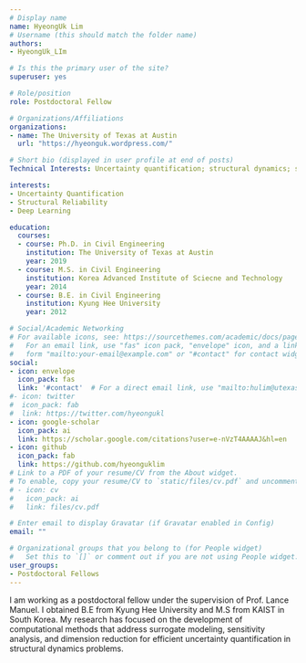 ```yaml
---
# Display name
name: HyeongUk Lim
# Username (this should match the folder name)
authors:
- HyeongUk_LIm

# Is this the primary user of the site?
superuser: yes

# Role/position
role: Postdoctoral Fellow

# Organizations/Affiliations
organizations:
- name: The University of Texas at Austin
  url: "https://hyeonguk.wordpress.com/"

# Short bio (displayed in user profile at end of posts)
Technical Interests: Uncertainty quantification; structural dynamics; structural reliability

interests:
- Uncertainty Quantification
- Structural Reliability
- Deep Learning

education:
  courses:
  - course: Ph.D. in Civil Engineering
    institution: The University of Texas at Austin
    year: 2019
  - course: M.S. in Civil Engineering
    institution: Korea Advanced Institute of Sciecne and Technology
    year: 2014
  - course: B.E. in Civil Engineering
    institution: Kyung Hee University
    year: 2012

# Social/Academic Networking
# For available icons, see: https://sourcethemes.com/academic/docs/page-builder/#icons
#   For an email link, use "fas" icon pack, "envelope" icon, and a link in the
#   form "mailto:your-email@example.com" or "#contact" for contact widget.
social:
- icon: envelope
  icon_pack: fas
  link: '#contact'  # For a direct email link, use "mailto:hulim@utexas.edu".
#- icon: twitter
#  icon_pack: fab
#  link: https://twitter.com/hyeongukl
- icon: google-scholar
  icon_pack: ai
  link: https://scholar.google.com/citations?user=e-nVzT4AAAAJ&hl=en
- icon: github
  icon_pack: fab
  link: https://github.com/hyeonguklim
# Link to a PDF of your resume/CV from the About widget.
# To enable, copy your resume/CV to `static/files/cv.pdf` and uncomment the lines below.
# - icon: cv
#   icon_pack: ai
#   link: files/cv.pdf

# Enter email to display Gravatar (if Gravatar enabled in Config)
email: ""

# Organizational groups that you belong to (for People widget)
#   Set this to `[]` or comment out if you are not using People widget.
user_groups:
- Postdoctoral Fellows
---
```

I am working as a postdoctoral fellow under the supervision of Prof. Lance Manuel. I obtained B.E from Kyung Hee University and M.S from KAIST in South Korea. My research has focused on the development of computational methods that address surrogate modeling, sensitivity analysis, and dimension reduction for efficient uncertainty quantification in structural dynamics problems.
